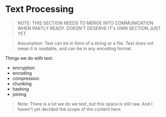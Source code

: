 # Text Processing

> NOTE: THIS SECTION NEEDS TO MERGE INTO COMMUNICATION WHEN PARTLY READY. DOESN'T DESERVE IT's OWN SECTION JUST YET.

> Assumption: Text can be in form of a string or a file. Text does not mean it is readable, and can be in any encoding format.

Things we do with text:

* encryption
* encoding
* compression
* chunking
* hashing
* joining

> Note: There is a lot we do we text, but this space is still raw. And I haven't yet decided the scope of the content here.
